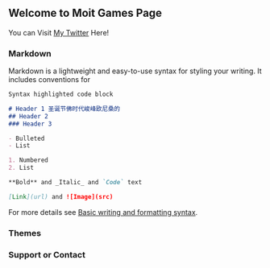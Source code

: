 ## Welcome to Moit Games Page

You can Visit  [My Twitter](https://twitter.com/Game2MN) Here!



### Markdown

Markdown is a lightweight and easy-to-use syntax for styling your writing. It includes conventions for

```markdown
Syntax highlighted code block

# Header 1 圣诞节佛时代峻峰欧尼桑的
## Header 2
### Header 3

- Bulleted
- List

1. Numbered
2. List

**Bold** and _Italic_ and `Code` text

[Link](url) and ![Image](src)
```

For more details see [Basic writing and formatting syntax](https://docs.github.com/en/github/writing-on-github/getting-started-with-writing-and-formatting-on-github/basic-writing-and-formatting-syntax).

### Themes



### Support or Contact

